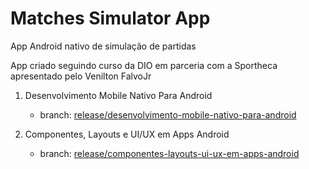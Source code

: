 # Matches Simulator App

App Android nativo de simulação de partidas

App criado seguindo curso da DIO em parceria com a Sportheca apresentado pelo Venilton FalvoJr

1. Desenvolvimento Mobile Nativo Para Android
    - branch: [release/desenvolvimento-mobile-nativo-para-android](https://github.com/Debur2001/matches-simulator-app/tree/release/desenvolvimento-mobile-nativo-para-android)


2. Componentes, Layouts e UI/UX em Apps Android
    - branch: [release/componentes-layouts-ui-ux-em-apps-android](https://github.com/Debur2001/matches-simulator-app/tree/release/componentes-layouts-ui-ux-em-apps-android)
